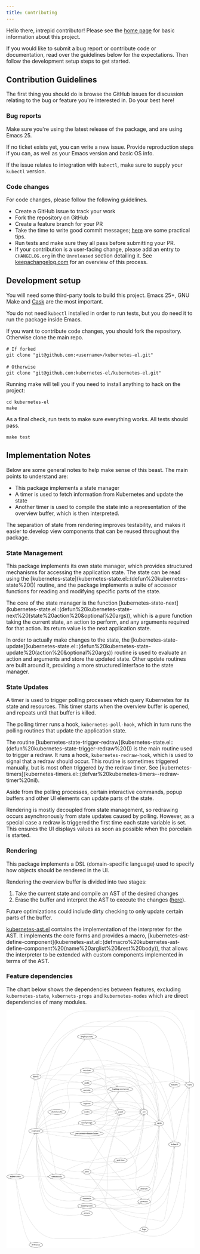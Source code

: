 ```yaml
---
title: Contributing
---
```


Hello there, intrepid contributor! Please see the [home page](index.md)
for basic information about this project.

If you would like to submit a bug report or contribute code or
documentation, read over the guidelines below for the expectations. Then
follow the development setup steps to get started.

## Contribution Guidelines

The first thing you should do is browse the GitHub issues for discussion
relating to the bug or feature you're interested in. Do your best here!

### Bug reports

Make sure you're using the latest release of the package, and are using
Emacs 25.

If no ticket exists yet, you can write a new issue. Provide reproduction
steps if you can, as well as your Emacs version and basic OS info.

If the issue relates to integration with `kubectl`, make sure to supply
your `kubectl` version.

### Code changes

For code changes, please follow the following guidelines.

-   Create a GitHub issue to track your work
-   Fork the repository on GitHub
-   Create a feature branch for your PR
-   Take the time to write good commit messages;
    [here](https://www.freecodecamp.org/news/writing-good-commit-messages-a-practical-guide/)
    are some practical tips.
-   Run tests and make sure they all pass before submitting your PR.
-   If your contribution is a user-facing change, please add an entry to
    `CHANGELOG.org` in the `Unreleased` section detailing it. See
    [keepachangelog.com](https://keepachangelog.com/en/1.0.0/) for an
    overview of this process.

## Development setup

You will need some third-party tools to build this project. Emacs 25+,
GNU Make and [Cask](https://github.com/cask/cask) are the most
important.

You do not need `kubectl` installed in order to run tests, but you do
need it to run the package inside Emacs.

If you want to contribute code changes, you should fork the repository.
Otherwise clone the main repo.

    # If forked
    git clone "git@github.com:<username>/kubernetes-el.git"

    # Otherwise
    git clone "git@github.com:kubernetes-el/kubernetes-el.git"

Running make will tell you if you need to install anything to hack on
the project:

    cd kubernetes-el
    make

As a final check, run tests to make sure everything works. All tests
should pass.

    make test

## Implementation Notes

Below are some general notes to help make sense of this beast. The main
points to understand are:

-   This package implements a state manager
-   A timer is used to fetch information from Kubernetes and update the
    state
-   Another timer is used to compile the state into a representation of
    the overview buffer, which is then interpreted.

The separation of state from rendering improves testability, and makes
it easier to develop view components that can be reused throughout the
package.

### State Management

This package implements its own state manager, which provides structured
mechanisms for accessing the application state. The state can be read
using the
[kubernetes-state](kubernetes-state.el::(defun%20kubernetes-state%20())
routine, and the package implements a suite of accessor functions for
reading and modifying specific parts of the state.

The core of the state manager is the function
[kubernetes-state-next](kubernetes-state.el::(defun%20kubernetes-state-next%20(state%20action%20&optional%20args)),
which is a pure function taking the current state, an action to perform,
and any arguments required for that action. Its return value is the next
application state.

In order to actually make changes to the state, the
[kubernetes-state-update](kubernetes-state.el::(defun%20kubernetes-state-update%20(action%20&optional%20args))
routine is used to evaluate an action and arguments and store the
updated state. Other update routines are built around it, providing a
more structured interface to the state manager.

### State Updates

A timer is used to trigger polling processes which query Kubernetes for
its state and resources. This timer starts when the overview buffer is
opened, and repeats until that buffer is killed.

The polling timer runs a hook, `kubernetes-poll-hook`, which in turn
runs the polling routines that update the application state.

The routine
[kubernetes-state-trigger-redraw](kubernetes-state.el::(defun%20kubernetes-state-trigger-redraw%20())
is the main routine used to trigger a redraw. It runs a hook,
`kubernetes-redraw-hook`, which is used to signal that a redraw should
occur. This routine is sometimes triggered manually, but is most often
triggered by the redraw timer. See
[kubernetes-timers](kubernetes-timers.el::(defvar%20kubernetes-timers--redraw-timer%20nil).

Aside from the polling processes, certain interactive commands, popup
buffers and other UI elements can update parts of the state.

Rendering is mostly decoupled from state management, so redrawing occurs
asynchronously from state updates caused by polling. However, as a
special case a redraw is triggered the first time each state variable is
set. This ensures the UI displays values as soon as possible when the
porcelain is started.

### Rendering

This package implements a DSL (domain-specific language) used to specify
how objects should be rendered in the UI.

Rendering the overview buffer is divided into two stages:

1.  Take the current state and compile an AST of the desired changes
2.  Erase the buffer and interpret the AST to execute the changes
    ([here](kubernetes.el::;;%20Render%20AST%20Interpreter)).

Future optimizations could include dirty checking to only update certain
parts of the buffer.

[kubernetes-ast.el](kubernetes-ast.el) contains the implementation of
the interpreter for the AST. It implements the core forms and provides a
macro,
[kubernetes-ast-define-component](kubernetes-ast.el::(defmacro%20kubernetes-ast-define-component%20(name%20arglist%20&rest%20body)),
that allows the interpreter to be extended with custom components
implemented in terms of the AST.

### Feature dependencies

The chart below shows the dependencies between features, excluding
`kubernetes-state`, `kubernets-props` and `kubernetes-modes` which are
direct dependencies of many modules.

![](assets/project-deps.png)
